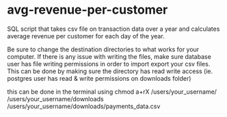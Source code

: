 # avg-revenue-per-customer
SQL script that takes csv file on transaction data over a year
and calculates average revenue per customer for each day of the year.

Be sure to change the destination directories to what works for your computer.
If there is any issue with writing the files, make sure database user
has file writing permissions in order to import export your csv files.
This can be done by making sure the directory has read write access
(ie. postgres user has read & write permissions on downloads folder)

this can be done in the terminal using
chmod a+rX /users/your_username/ /users/your_username/downloads /users/your_username/downloads/payments_data.csv
